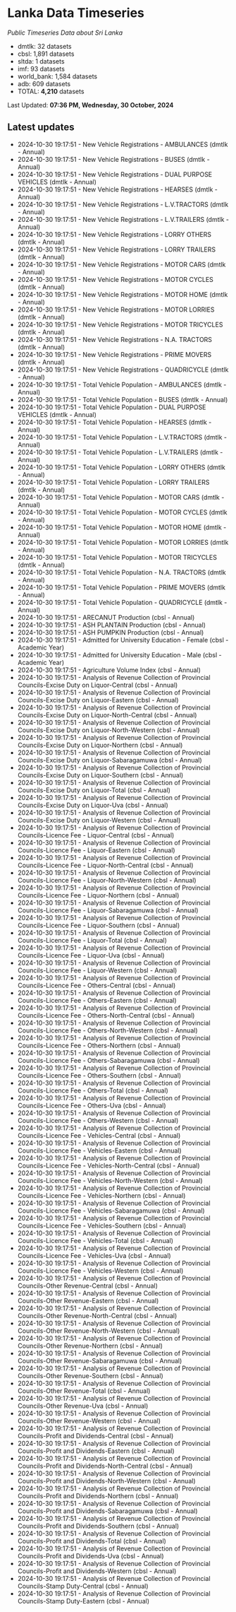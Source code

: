 # Lanka Data Timeseries
*Public Timeseries Data about Sri Lanka*

* dmtlk: 32 datasets
* cbsl: 1,891 datasets
* sltda: 1 datasets
* imf: 93 datasets
* world_bank: 1,584 datasets
* adb: 609 datasets
* TOTAL: **4,210** datasets

Last Updated: **07:36 PM, Wednesday, 30 October, 2024**

## Latest updates

* 2024-10-30 19:17:51 - New Vehicle Registrations - AMBULANCES (dmtlk - Annual)
* 2024-10-30 19:17:51 - New Vehicle Registrations - BUSES (dmtlk - Annual)
* 2024-10-30 19:17:51 - New Vehicle Registrations - DUAL PURPOSE VEHICLES (dmtlk - Annual)
* 2024-10-30 19:17:51 - New Vehicle Registrations - HEARSES (dmtlk - Annual)
* 2024-10-30 19:17:51 - New Vehicle Registrations - L.V.TRACTORS (dmtlk - Annual)
* 2024-10-30 19:17:51 - New Vehicle Registrations - L.V.TRAILERS (dmtlk - Annual)
* 2024-10-30 19:17:51 - New Vehicle Registrations - LORRY OTHERS (dmtlk - Annual)
* 2024-10-30 19:17:51 - New Vehicle Registrations - LORRY TRAILERS (dmtlk - Annual)
* 2024-10-30 19:17:51 - New Vehicle Registrations - MOTOR CARS (dmtlk - Annual)
* 2024-10-30 19:17:51 - New Vehicle Registrations - MOTOR CYCLES (dmtlk - Annual)
* 2024-10-30 19:17:51 - New Vehicle Registrations - MOTOR HOME (dmtlk - Annual)
* 2024-10-30 19:17:51 - New Vehicle Registrations - MOTOR LORRIES (dmtlk - Annual)
* 2024-10-30 19:17:51 - New Vehicle Registrations - MOTOR TRICYCLES (dmtlk - Annual)
* 2024-10-30 19:17:51 - New Vehicle Registrations - N.A. TRACTORS (dmtlk - Annual)
* 2024-10-30 19:17:51 - New Vehicle Registrations - PRIME MOVERS (dmtlk - Annual)
* 2024-10-30 19:17:51 - New Vehicle Registrations - QUADRICYCLE (dmtlk - Annual)
* 2024-10-30 19:17:51 - Total Vehicle Population - AMBULANCES (dmtlk - Annual)
* 2024-10-30 19:17:51 - Total Vehicle Population - BUSES (dmtlk - Annual)
* 2024-10-30 19:17:51 - Total Vehicle Population - DUAL PURPOSE VEHICLES (dmtlk - Annual)
* 2024-10-30 19:17:51 - Total Vehicle Population - HEARSES (dmtlk - Annual)
* 2024-10-30 19:17:51 - Total Vehicle Population - L.V.TRACTORS (dmtlk - Annual)
* 2024-10-30 19:17:51 - Total Vehicle Population - L.V.TRAILERS (dmtlk - Annual)
* 2024-10-30 19:17:51 - Total Vehicle Population - LORRY OTHERS (dmtlk - Annual)
* 2024-10-30 19:17:51 - Total Vehicle Population - LORRY TRAILERS (dmtlk - Annual)
* 2024-10-30 19:17:51 - Total Vehicle Population - MOTOR CARS (dmtlk - Annual)
* 2024-10-30 19:17:51 - Total Vehicle Population - MOTOR CYCLES (dmtlk - Annual)
* 2024-10-30 19:17:51 - Total Vehicle Population - MOTOR HOME (dmtlk - Annual)
* 2024-10-30 19:17:51 - Total Vehicle Population - MOTOR LORRIES (dmtlk - Annual)
* 2024-10-30 19:17:51 - Total Vehicle Population - MOTOR TRICYCLES (dmtlk - Annual)
* 2024-10-30 19:17:51 - Total Vehicle Population - N.A. TRACTORS (dmtlk - Annual)
* 2024-10-30 19:17:51 - Total Vehicle Population - PRIME MOVERS (dmtlk - Annual)
* 2024-10-30 19:17:51 - Total Vehicle Population - QUADRICYCLE (dmtlk - Annual)
* 2024-10-30 19:17:51 - ARECANUT Production (cbsl - Annual)
* 2024-10-30 19:17:51 - ASH PLANTAIN Production (cbsl - Annual)
* 2024-10-30 19:17:51 - ASH PUMPKIN Production (cbsl - Annual)
* 2024-10-30 19:17:51 - Admitted for University Education - Female (cbsl - Academic Year)
* 2024-10-30 19:17:51 - Admitted for University Education - Male (cbsl - Academic Year)
* 2024-10-30 19:17:51 - Agriculture Volume Index (cbsl - Annual)
* 2024-10-30 19:17:51 - Analysis of Revenue Collection of Provincial Councils-Excise Duty on Liquor-Central (cbsl - Annual)
* 2024-10-30 19:17:51 - Analysis of Revenue Collection of Provincial Councils-Excise Duty on Liquor-Eastern (cbsl - Annual)
* 2024-10-30 19:17:51 - Analysis of Revenue Collection of Provincial Councils-Excise Duty on Liquor-North-Central (cbsl - Annual)
* 2024-10-30 19:17:51 - Analysis of Revenue Collection of Provincial Councils-Excise Duty on Liquor-North-Western (cbsl - Annual)
* 2024-10-30 19:17:51 - Analysis of Revenue Collection of Provincial Councils-Excise Duty on Liquor-Northern (cbsl - Annual)
* 2024-10-30 19:17:51 - Analysis of Revenue Collection of Provincial Councils-Excise Duty on Liquor-Sabaragamuwa (cbsl - Annual)
* 2024-10-30 19:17:51 - Analysis of Revenue Collection of Provincial Councils-Excise Duty on Liquor-Southern (cbsl - Annual)
* 2024-10-30 19:17:51 - Analysis of Revenue Collection of Provincial Councils-Excise Duty on Liquor-Total (cbsl - Annual)
* 2024-10-30 19:17:51 - Analysis of Revenue Collection of Provincial Councils-Excise Duty on Liquor-Uva (cbsl - Annual)
* 2024-10-30 19:17:51 - Analysis of Revenue Collection of Provincial Councils-Excise Duty on Liquor-Western (cbsl - Annual)
* 2024-10-30 19:17:51 - Analysis of Revenue Collection of Provincial Councils-Licence Fee - Liquor-Central (cbsl - Annual)
* 2024-10-30 19:17:51 - Analysis of Revenue Collection of Provincial Councils-Licence Fee - Liquor-Eastern (cbsl - Annual)
* 2024-10-30 19:17:51 - Analysis of Revenue Collection of Provincial Councils-Licence Fee - Liquor-North-Central (cbsl - Annual)
* 2024-10-30 19:17:51 - Analysis of Revenue Collection of Provincial Councils-Licence Fee - Liquor-North-Western (cbsl - Annual)
* 2024-10-30 19:17:51 - Analysis of Revenue Collection of Provincial Councils-Licence Fee - Liquor-Northern (cbsl - Annual)
* 2024-10-30 19:17:51 - Analysis of Revenue Collection of Provincial Councils-Licence Fee - Liquor-Sabaragamuwa (cbsl - Annual)
* 2024-10-30 19:17:51 - Analysis of Revenue Collection of Provincial Councils-Licence Fee - Liquor-Southern (cbsl - Annual)
* 2024-10-30 19:17:51 - Analysis of Revenue Collection of Provincial Councils-Licence Fee - Liquor-Total (cbsl - Annual)
* 2024-10-30 19:17:51 - Analysis of Revenue Collection of Provincial Councils-Licence Fee - Liquor-Uva (cbsl - Annual)
* 2024-10-30 19:17:51 - Analysis of Revenue Collection of Provincial Councils-Licence Fee - Liquor-Western (cbsl - Annual)
* 2024-10-30 19:17:51 - Analysis of Revenue Collection of Provincial Councils-Licence Fee - Others-Central (cbsl - Annual)
* 2024-10-30 19:17:51 - Analysis of Revenue Collection of Provincial Councils-Licence Fee - Others-Eastern (cbsl - Annual)
* 2024-10-30 19:17:51 - Analysis of Revenue Collection of Provincial Councils-Licence Fee - Others-North-Central (cbsl - Annual)
* 2024-10-30 19:17:51 - Analysis of Revenue Collection of Provincial Councils-Licence Fee - Others-North-Western (cbsl - Annual)
* 2024-10-30 19:17:51 - Analysis of Revenue Collection of Provincial Councils-Licence Fee - Others-Northern (cbsl - Annual)
* 2024-10-30 19:17:51 - Analysis of Revenue Collection of Provincial Councils-Licence Fee - Others-Sabaragamuwa (cbsl - Annual)
* 2024-10-30 19:17:51 - Analysis of Revenue Collection of Provincial Councils-Licence Fee - Others-Southern (cbsl - Annual)
* 2024-10-30 19:17:51 - Analysis of Revenue Collection of Provincial Councils-Licence Fee - Others-Total (cbsl - Annual)
* 2024-10-30 19:17:51 - Analysis of Revenue Collection of Provincial Councils-Licence Fee - Others-Uva (cbsl - Annual)
* 2024-10-30 19:17:51 - Analysis of Revenue Collection of Provincial Councils-Licence Fee - Others-Western (cbsl - Annual)
* 2024-10-30 19:17:51 - Analysis of Revenue Collection of Provincial Councils-Licence Fee - Vehicles-Central (cbsl - Annual)
* 2024-10-30 19:17:51 - Analysis of Revenue Collection of Provincial Councils-Licence Fee - Vehicles-Eastern (cbsl - Annual)
* 2024-10-30 19:17:51 - Analysis of Revenue Collection of Provincial Councils-Licence Fee - Vehicles-North-Central (cbsl - Annual)
* 2024-10-30 19:17:51 - Analysis of Revenue Collection of Provincial Councils-Licence Fee - Vehicles-North-Western (cbsl - Annual)
* 2024-10-30 19:17:51 - Analysis of Revenue Collection of Provincial Councils-Licence Fee - Vehicles-Northern (cbsl - Annual)
* 2024-10-30 19:17:51 - Analysis of Revenue Collection of Provincial Councils-Licence Fee - Vehicles-Sabaragamuwa (cbsl - Annual)
* 2024-10-30 19:17:51 - Analysis of Revenue Collection of Provincial Councils-Licence Fee - Vehicles-Southern (cbsl - Annual)
* 2024-10-30 19:17:51 - Analysis of Revenue Collection of Provincial Councils-Licence Fee - Vehicles-Total (cbsl - Annual)
* 2024-10-30 19:17:51 - Analysis of Revenue Collection of Provincial Councils-Licence Fee - Vehicles-Uva (cbsl - Annual)
* 2024-10-30 19:17:51 - Analysis of Revenue Collection of Provincial Councils-Licence Fee - Vehicles-Western (cbsl - Annual)
* 2024-10-30 19:17:51 - Analysis of Revenue Collection of Provincial Councils-Other Revenue-Central (cbsl - Annual)
* 2024-10-30 19:17:51 - Analysis of Revenue Collection of Provincial Councils-Other Revenue-Eastern (cbsl - Annual)
* 2024-10-30 19:17:51 - Analysis of Revenue Collection of Provincial Councils-Other Revenue-North-Central (cbsl - Annual)
* 2024-10-30 19:17:51 - Analysis of Revenue Collection of Provincial Councils-Other Revenue-North-Western (cbsl - Annual)
* 2024-10-30 19:17:51 - Analysis of Revenue Collection of Provincial Councils-Other Revenue-Northern (cbsl - Annual)
* 2024-10-30 19:17:51 - Analysis of Revenue Collection of Provincial Councils-Other Revenue-Sabaragamuwa (cbsl - Annual)
* 2024-10-30 19:17:51 - Analysis of Revenue Collection of Provincial Councils-Other Revenue-Southern (cbsl - Annual)
* 2024-10-30 19:17:51 - Analysis of Revenue Collection of Provincial Councils-Other Revenue-Total (cbsl - Annual)
* 2024-10-30 19:17:51 - Analysis of Revenue Collection of Provincial Councils-Other Revenue-Uva (cbsl - Annual)
* 2024-10-30 19:17:51 - Analysis of Revenue Collection of Provincial Councils-Other Revenue-Western (cbsl - Annual)
* 2024-10-30 19:17:51 - Analysis of Revenue Collection of Provincial Councils-Profit and Dividends-Central (cbsl - Annual)
* 2024-10-30 19:17:51 - Analysis of Revenue Collection of Provincial Councils-Profit and Dividends-Eastern (cbsl - Annual)
* 2024-10-30 19:17:51 - Analysis of Revenue Collection of Provincial Councils-Profit and Dividends-North-Central (cbsl - Annual)
* 2024-10-30 19:17:51 - Analysis of Revenue Collection of Provincial Councils-Profit and Dividends-North-Western (cbsl - Annual)
* 2024-10-30 19:17:51 - Analysis of Revenue Collection of Provincial Councils-Profit and Dividends-Northern (cbsl - Annual)
* 2024-10-30 19:17:51 - Analysis of Revenue Collection of Provincial Councils-Profit and Dividends-Sabaragamuwa (cbsl - Annual)
* 2024-10-30 19:17:51 - Analysis of Revenue Collection of Provincial Councils-Profit and Dividends-Southern (cbsl - Annual)
* 2024-10-30 19:17:51 - Analysis of Revenue Collection of Provincial Councils-Profit and Dividends-Total (cbsl - Annual)
* 2024-10-30 19:17:51 - Analysis of Revenue Collection of Provincial Councils-Profit and Dividends-Uva (cbsl - Annual)
* 2024-10-30 19:17:51 - Analysis of Revenue Collection of Provincial Councils-Profit and Dividends-Western (cbsl - Annual)
* 2024-10-30 19:17:51 - Analysis of Revenue Collection of Provincial Councils-Stamp Duty-Central (cbsl - Annual)
* 2024-10-30 19:17:51 - Analysis of Revenue Collection of Provincial Councils-Stamp Duty-Eastern (cbsl - Annual)